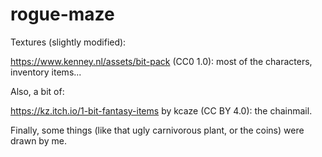 # rogue-maze

Textures (slightly modified):

https://www.kenney.nl/assets/bit-pack (CC0 1.0): most of the characters, inventory items...

Also, a bit of:

https://kz.itch.io/1-bit-fantasy-items by kcaze (CC BY 4.0): the chainmail.

Finally, some things (like that ugly carnivorous plant, or the coins) were drawn by me.
